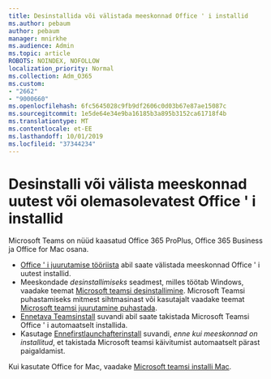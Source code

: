 ```yaml
---
title: Desinstallida või välistada meeskonnad Office ' i installid
ms.author: pebaum
author: pebaum
manager: mnirkhe
ms.audience: Admin
ms.topic: article
ROBOTS: NOINDEX, NOFOLLOW
localization_priority: Normal
ms.collection: Adm_O365
ms.custom:
- "2662"
- "9000660"
ms.openlocfilehash: 6fc5645028c9fb9df2606c0d03b67e87ae15087c
ms.sourcegitcommit: 1e5de64e34e9ba16185b3a895b3152ca61718f4b
ms.translationtype: MT
ms.contentlocale: et-EE
ms.lasthandoff: 10/01/2019
ms.locfileid: "37344234"
---
```

# <a name="uninstall-or-exclude-teams-from-new-or-existing-office-installations"></a>Desinstalli või välista meeskonnad uutest või olemasolevatest Office ' i installid

Microsoft Teams on nüüd kaasatud Office 365 ProPlus, Office 365 Business ja Office for Mac osana.

- [Office ' i juurutamise tööriista](https://docs.microsoft.com/deployoffice/teams-install#how-to-exclude-microsoft-teams-from-new-installations-of-office-365-proplus) abil saate välistada meeskonnad Office ' i uutest installid.
- Meeskondade *desinstallimiseks* seadmest, milles töötab Windows, vaadake teemat [Microsoft teamsi desinstallimine](https://support.office.com/article/3b159754-3c26-4952-abe7-57d27f5f4c81). Microsoft Teamsi puhastamiseks mitmest sihtmasinast või kasutajalt vaadake teemat [Microsoft teamsi juurutamine puhastada](https://docs.microsoft.com/microsoftteams/scripts/powershell-script-teams-deployment-clean-up).
- [Ennetava Teamsinstall](https://docs.microsoft.com/deployoffice/teams-install#use-group-policy-to-control-the-installation-of-microsoft-teams
) suvandi abil saate takistada Microsoft Teamsi Office ' i automaatselt installida.
- Kasutage [Ennefirstlaunchafterinstall](https://docs.microsoft.com/deployoffice/teams-install#use-group-policy-to-prevent-microsoft-teams-from-starting-automatically-after-installation) suvandi, *enne kui meeskonnad on installitud*, et takistada Microsoft teamsi käivitumist automaatselt pärast paigaldamist.

Kui kasutate Office for Mac, vaadake [Microsoft teamsi installi Mac](https://docs.microsoft.com/deployoffice/teams-install#microsoft-teams-installations-on-a-mac).